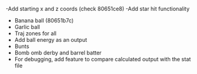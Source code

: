 -Add starting x and z coords (check 80651ce8)
-Add star hit functionality
  - Banana ball (80651b7c)
  - Garlic ball
  - Traj zones for all
- Add ball energy as an output
- Bunts
- Bomb omb derby and barrel batter
- For debugging, add feature to compare calculated output with the stat file
